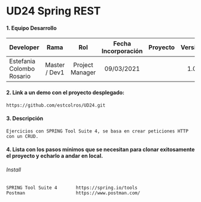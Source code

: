 # UD24 Spring REST

#### 1. Equipo Desarrollo 
| Developer | Rama | Rol | Fecha Incorporación | Proyecto | Versión |
| --- | :---:  | :---:  | :---:  | :---: | :---:  |
| Estefania Colombo Rosario | Master / Dev1 | Project Manager | 09/03/2021 |   | 1.0  |

#### 2. Link a un demo con el proyecto desplegado:
```
https://github.com/estcolros/UD24.git
```

#### 3. Descripción 
```
Ejercicios con SPRING Tool Suite 4, se basa en crear peticiones HTTP con un CRUD. 
```

#### 4. Lista con los pasos mínimos que se necesitan para clonar exitosamente el proyecto y echarlo a andar en local.
###### Install
```
SPRING Tool Suite 4       https://spring.io/tools
Postman                   https://www.postman.com/

```

